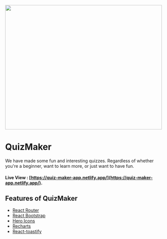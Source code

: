 <p align="center">
  <img width="100%" height="400" src="https://i.ibb.co/kHJcHZH/readme-banner.png">
</p>

# QuizMaker

We have made some fun and interesting quizzes. Regardless of whether you're a beginner, want to learn more, or just want to have fun.

#### Live View : [https://quiz-maker-app.netlify.app/](https://quiz-maker-app.netlify.app/).

## Features of QuizMaker
 - [React Router](https://reactrouter.com/en/main)
 - [React Bootstrap](https://react-bootstrap.github.io/)
 - [Hero Icons](https://heroicons.com/)
 - [Recharts](https://recharts.org/en-US/)
 - [React-toastify](https://fkhadra.github.io/react-toastify/introduction/)